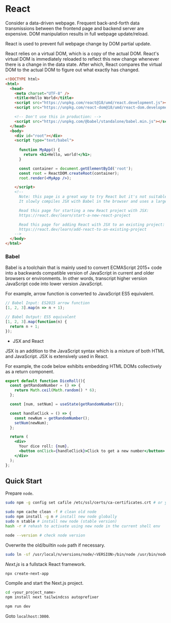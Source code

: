 # React

Consider a data-driven webpage.
Frequent back-and-forth data transmissions between the frontend page and backend server are expensive.
DOM manipulation results in full webpage update/reload.

React is used to prevent full webpage change by DOM partial update.

React relies on a virtual DOM, which is a copy of the actual DOM. 
React's virtual DOM is immediately reloaded to reflect this new change whenever there is a change in the data state. 
After which, React compares the virtual DOM to the actual DOM to figure out what exactly has changed.

```html
<!DOCTYPE html>
<html>
  <head>
    <meta charset="UTF-8" />
    <title>Hello World</title>
    <script src="https://unpkg.com/react@18/umd/react.development.js"></script>
    <script src="https://unpkg.com/react-dom@18/umd/react-dom.development.js"></script>

    <!-- Don't use this in production: -->
    <script src="https://unpkg.com/@babel/standalone/babel.min.js"></script>
  </head>
  <body>
    <div id="root"></div>
    <script type="text/babel">
    
      function MyApp() {
        return <h1>Hello, world!</h1>;
      }

      const container = document.getElementById('root');
      const root = ReactDOM.createRoot(container);
      root.render(<MyApp />);

    </script>
    <!--
      Note: this page is a great way to try React but it's not suitable for production.
      It slowly compiles JSX with Babel in the browser and uses a large development build of React.

      Read this page for starting a new React project with JSX:
      https://react.dev/learn/start-a-new-react-project

      Read this page for adding React with JSX to an existing project:
      https://react.dev/learn/add-react-to-an-existing-project
    -->
  </body>
</html>
```

### Babel

Babel is a toolchain that is mainly used to convert ECMAScript 2015+ code into a backwards compatible version of JavaScript in current and older browsers or environments.
In other words, transcript higher version JavaScript code into lower version JavaScript.

For example, arrow function is converted to JavaScript ES5 equivalent.
```js
// Babel Input: ES2015 arrow function
[1, 2, 3].map(n => n + 1);
```

```js
// Babel Output: ES5 equivalent
[1, 2, 3].map(function(n) {
  return n + 1;
});
```

* JSX and React

JSX is an addition to the JavaScript syntax which is a mixture of both HTML and JavaScript.
JSX is extensively used in React.

For example, the code below exhibits embedding HTML DOMs collectively as a return component.

```jsx
export default function DiceRoll(){
  const getRandomNumber = () => {
    return Math.ceil(Math.random() * 6);
  };

  const [num, setNum] = useState(getRandomNumber());

  const handleClick = () => {
    const newNum = getRandomNumber();
    setNum(newNum);
  };

  return (
    <div>
      Your dice roll: {num}.
      <button onClick={handleClick}>Click to get a new number</button>
    </div>
  );
};
```

## Quick Start

Prepare `node`.
```bash
sudo npm -g config set cafile /etc/ssl/certs/ca-certificates.crt # or your personal ca cert

sudo npm cache clean -f # clean old node
sudo npm install -g n # install new node globally
sudo n stable # install new node (stable version)
hash -r # rehash to activate using new node in the current shell env

node --version # check node version
```

Overwrite the old/builtin `node` path if necessary.
```bash
sudo ln -sf /usr/local/n/versions/node/<VERSION>/bin/node /usr/bin/node
```

*Next.js* is a fullstack React framework.
```bash
npx create-next-app
```

Compile and start the Next.js project.
```bash
cd <your_project_name>
npm install next tailwindcss autoprefixer

npm run dev
```

Goto `localhost:3000`.
